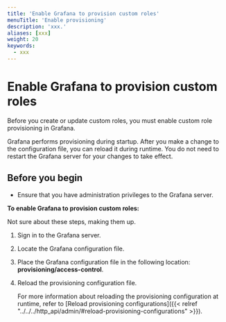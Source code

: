```yaml
---
title: 'Enable Grafana to provision custom roles'
menuTitle: 'Enable provisioning'
description: 'xxx.'
aliases: [xxx]
weight: 20
keywords:
  - xxx
---
```


# Enable Grafana to provision custom roles

Before you create or update custom roles, you must enable custom role provisioning in Grafana.

Grafana performs provisioning during startup. After you make a change to the configuration file, you can reload it during runtime. You do not need to restart the Grafana server for your changes to take effect.

## Before you begin

- Ensure that you have administration privileges to the Grafana server.

**To enable Grafana to provision custom roles:**

Not sure about these steps, making them up.

1. Sign in to the Grafana server.

1. Locate the Grafana configuration file.

1. Place the Grafana configuration file in the following location: **provisioning/access-control**.

1. Reload the provisioning configuration file.

   For more information about reloading the provisioning configuration at runtime, refer to [Reload provisioning configurations]({{< relref "../../../http_api/admin/#reload-provisioning-configurations" >}}).
